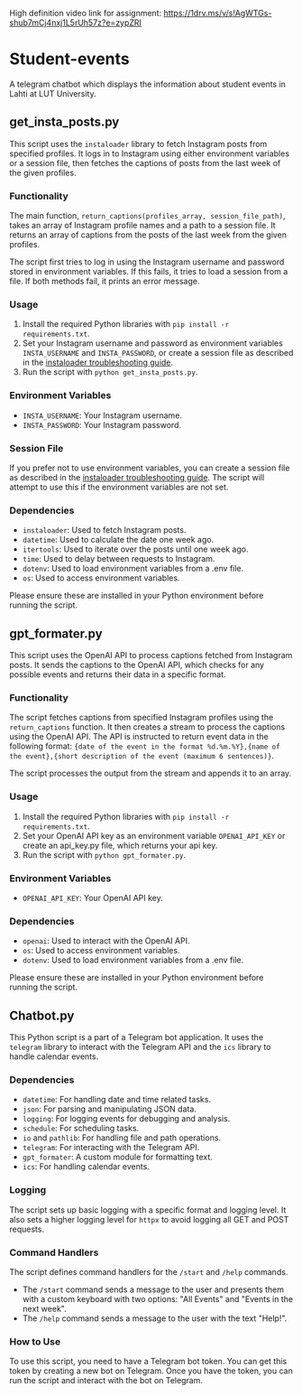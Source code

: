 High definition video link for assignment: https://1drv.ms/v/s!AgWTGs-shub7mCj4nxj1L5rUh57z?e=zypZRI
# Student-events
A telegram chatbot which displays the information about student events in Lahti at LUT University.

## get_insta_posts.py

This script uses the `instaloader` library to fetch Instagram posts from specified profiles. It logs in to Instagram using either environment variables or a session file, then fetches the captions of posts from the last week of the given profiles.

### Functionality

The main function, `return_captions(profiles_array, session_file_path)`, takes an array of Instagram profile names and a path to a session file. It returns an array of captions from the posts of the last week from the given profiles.

The script first tries to log in using the Instagram username and password stored in environment variables. If this fails, it tries to load a session from a file. If both methods fail, it prints an error message.

### Usage

1. Install the required Python libraries with `pip install -r requirements.txt`.
2. Set your Instagram username and password as environment variables `INSTA_USERNAME` and `INSTA_PASSWORD`, or create a session file as described in the [instaloader troubleshooting guide](https://instaloader.github.io/troubleshooting.html).
3. Run the script with `python get_insta_posts.py`.

### Environment Variables

- `INSTA_USERNAME`: Your Instagram username.
- `INSTA_PASSWORD`: Your Instagram password.

### Session File

If you prefer not to use environment variables, you can create a session file as described in the [instaloader troubleshooting guide](https://instaloader.github.io/troubleshooting.html). The script will attempt to use this if the environment variables are not set.

### Dependencies

- `instaloader`: Used to fetch Instagram posts.
- `datetime`: Used to calculate the date one week ago.
- `itertools`: Used to iterate over the posts until one week ago.
- `time`: Used to delay between requests to Instagram.
- `dotenv`: Used to load environment variables from a .env file.
- `os`: Used to access environment variables.

Please ensure these are installed in your Python environment before running the script.

## gpt_formater.py

This script uses the OpenAI API to process captions fetched from Instagram posts. It sends the captions to the OpenAI API, which checks for any possible events and returns their data in a specific format.

### Functionality

The script fetches captions from specified Instagram profiles using the `return_captions` function. It then creates a stream to process the captions using the OpenAI API. The API is instructed to return event data in the following format: `{date of the event in the format %d.%m.%Y},{name of the event},{short description of the event (maximum 6 sentences)}`.

The script processes the output from the stream and appends it to an array.

### Usage

1. Install the required Python libraries with `pip install -r requirements.txt`.
2. Set your OpenAI API key as an environment variable `OPENAI_API_KEY` or create an api_key.py file, which returns your api key.
3. Run the script with `python gpt_formater.py`.

### Environment Variables

- `OPENAI_API_KEY`: Your OpenAI API key.

### Dependencies

- `openai`: Used to interact with the OpenAI API.
- `os`: Used to access environment variables.
- `dotenv`: Used to load environment variables from a .env file.

Please ensure these are installed in your Python environment before running the script.


## Chatbot.py

This Python script is a part of a Telegram bot application. It uses the `telegram` library to interact with the Telegram API and the `ics` library to handle calendar events.

### Dependencies

- `datetime`: For handling date and time related tasks.
- `json`: For parsing and manipulating JSON data.
- `logging`: For logging events for debugging and analysis.
- `schedule`: For scheduling tasks.
- `io` and `pathlib`: For handling file and path operations.
- `telegram`: For interacting with the Telegram API.
- `gpt_formater`: A custom module for formatting text.
- `ics`: For handling calendar events.

### Logging

The script sets up basic logging with a specific format and logging level. It also sets a higher logging level for `httpx` to avoid logging all GET and POST requests.

### Command Handlers

The script defines command handlers for the `/start` and `/help` commands.

- The `/start` command sends a message to the user and presents them with a custom keyboard with two options: "All Events" and "Events in the next week".
- The `/help` command sends a message to the user with the text "Help!".

### How to Use

To use this script, you need to have a Telegram bot token. You can get this token by creating a new bot on Telegram. Once you have the token, you can run the script and interact with the bot on Telegram.
